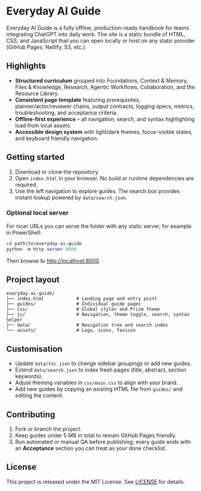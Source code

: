 # Everyday AI Guide

Everyday AI Guide is a fully offline, production-ready handbook for teams integrating ChatGPT into daily work. The site is a static bundle of HTML, CSS, and JavaScript that you can open locally or host on any static provider (GitHub Pages, Netlify, S3, etc.).

## Highlights

- **Structured curriculum** grouped into Foundations, Context & Memory, Files & Knowledge, Research, Agentic Workflows, Collaboration, and the Resource Library.
- **Consistent page template** featuring prerequisites, planner/actor/reviewer chains, output contracts, logging specs, metrics, troubleshooting, and acceptance criteria.
- **Offline-first experience** – all navigation, search, and syntax highlighting load from local assets.
- **Accessible design system** with light/dark themes, focus-visible states, and keyboard friendly navigation.

## Getting started

1. Download or clone the repository.
2. Open `index.html` in your browser. No build or runtime dependencies are required.
3. Use the left navigation to explore guides. The search box provides instant lookup powered by `data/search.json`.

### Optional local server

For nicer URLs you can serve the folder with any static server, for example in PowerShell:

```powershell
cd path\to\everyday-ai-guide
python -m http.server 8000
```

Then browse to [http://localhost:8000](http://localhost:8000).

## Project layout

```
everyday-ai-guide/
├── index.html            # Landing page and entry point
├── guides/               # Individual guide pages
├── css/                  # Global styles and Prism theme
├── js/                   # Navigation, theme toggle, search, syntax helper
├── data/                 # Navigation tree and search index
└── assets/               # Logo, icons, favicon
```

## Customisation

- Update `data/toc.json` to change sidebar groupings or add new guides.
- Extend `data/search.json` to index fresh pages (title, abstract, section keywords).
- Adjust theming variables in `css/main.css` to align with your brand.
- Add new guides by copying an existing HTML file from `guides/` and editing the content.

## Contributing

1. Fork or branch the project.
2. Keep guides under 5&nbsp;MB in total to remain GitHub Pages friendly.
3. Run automated or manual QA before publishing; every guide ends with an **Acceptance** section you can treat as your done checklist.

## License

This project is released under the MIT License. See [LICENSE](./LICENSE) for details.
